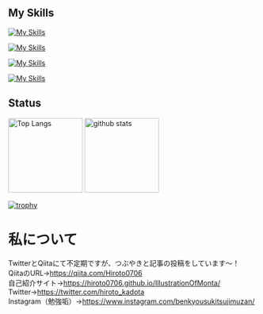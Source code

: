 ## My Skills

[![My Skills](https://skillicons.dev/icons?i=go,py,js,ts,html,css,scss)](https://skillicons.dev)

[![My Skills](https://skillicons.dev/icons?i=vue,react,scss)](https://skillicons.dev)

[![My Skills](https://skillicons.dev/icons?i=docker)](https://skillicons.dev)

[![My Skills](https://skillicons.dev/icons?i=postgres,mysql,git,github,vscode)](https://skillicons.dev)

## Status

<p align="left"> 
  <img alt="Top Langs" height="150px" src="https://github-readme-stats.vercel.app/api/top-langs/?username=Hiroto0706&layout=compact&show_icons=true&theme=onedark" />
  <img alt="github stats" height="150px" src="https://github-readme-stats.vercel.app/api?username=Hiroto0706&theme=onedark&show_icons=ture" />
</p>

[![trophy](https://github-profile-trophy.vercel.app/?username=Hiroto0706&theme=onedark&column=7
)](https://github.com/ryo-ma/github-profile-trophy)


# 私について
TwitterとQiitaにて不定期ですが、つぶやきと記事の投稿をしています〜！<br>
QiitaのURL→https://qiita.com/Hiroto0706<br>
自己紹介サイト→https://hiroto0706.github.io/IllustrationOfMonta/<br>
Twitter→https://twitter.com/hiroto_kadota<br>
Instagram（勉強垢）→https://www.instagram.com/benkyousukitsujimuzan/<br>
